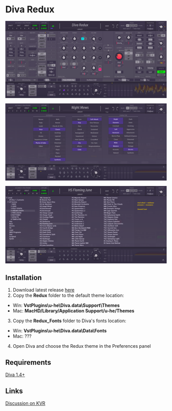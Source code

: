 # Diva Redux

![Diva Redux screenshot](/screenshots/main_window.gif)  
  
![Diva Redux Tags](/screenshots/tags.png)  

![Diva Redux Library](/screenshots/library.png)  

## Installation
1. Download latest release [here](https://github.com/drzhnn/diva-redux/releases)
2. Copy the **Redux** folder to the default theme location:  
  - Win: **VstPlugins\u-he\Diva.data\Support\Themes**  
  - Mac: **MacHD/Library/Application Support/u-he/Themes**
3. Copy the **Redux_Fonts** folder to Diva's fonts location:
  - Win: **VstPlugins\u-he\Diva.data\Data\Fonts**
  - Mac: ???
4. Open Diva and choose the Redux theme in the Preferences panel

## Requirements
[Diva 1.4+](http://www.u-he.com/cms/diva)

## Links
[Discussion on KVR](http://www.kvraudio.com/forum/viewtopic.php?f=31&t=451028)